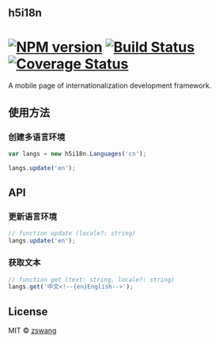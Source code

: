 h5i18n
-----------

# [![NPM version][npm-image]][npm-url] [![Build Status][travis-image]][travis-url] [![Coverage Status][coverage-image]][coverage-url]

A mobile page of internationalization development framework.

## 使用方法

### 创建多语言环境

```js
var langs = new h5i18n.Languages('cn');

langs.update('en');
```

## API

### 更新语言环境

```js
// function update (locale?: string)
langs.update('en');
```

### 获取文本

```js
// function get (text: string, locale?: string)
langs.get('中文<!--{en}English-->');
```

## License

MIT © [zswang](http://weibo.com/zswang)

[npm-url]: https://npmjs.org/package/h5i18n
[npm-image]: https://badge.fury.io/js/h5i18n.svg
[travis-url]: https://travis-ci.org/zswang/h5i18n
[travis-image]: https://travis-ci.org/zswang/h5i18n.svg?branch=master
[coverage-url]: https://coveralls.io/github/zswang/h5i18n?branch=master
[coverage-image]: https://coveralls.io/repos/zswang/h5i18n/badge.svg?branch=master&service=github